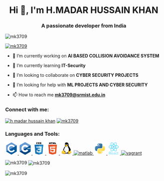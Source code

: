 <h1 align="center">Hi 👋, I'm H.MADAR HUSSAIN KHAN</h1>
<h3 align="center">A passionate developer from India</h3>

<p align="left"> <img src="https://komarev.com/ghpvc/?username=mk3709&label=Profile%20views&color=0e75b6&style=flat" alt="mk3709" /> </p>

<p align="left"> <a href="https://github.com/ryo-ma/github-profile-trophy"><img src="https://github-profile-trophy.vercel.app/?username=mk3709" alt="mk3709" /></a> </p>

- 🔭 I’m currently working on **AI BASED COLLISION AVOIDANCE SYSTEM**

- 🌱 I’m currently learning **IT-Security**

- 👯 I’m looking to collaborate on **CYBER SECURITY PROJECTS**

- 🤝 I’m looking for help with **ML PROJECTS AND CYBER SECURITY**

- 📫 How to reach me **mk3709@srmist.edu.in**

<h3 align="left">Connect with me:</h3>
<p align="left">
<a href="https://linkedin.com/in/h madar hussain khan" target="blank"><img align="center" src="https://raw.githubusercontent.com/rahuldkjain/github-profile-readme-generator/master/src/images/icons/Social/linked-in-alt.svg" alt="h madar hussain khan" height="30" width="40" /></a>
<a href="https://www.hackerrank.com/mk3709" target="blank"><img align="center" src="https://raw.githubusercontent.com/rahuldkjain/github-profile-readme-generator/master/src/images/icons/Social/hackerrank.svg" alt="mk3709" height="30" width="40" /></a>
</p>

<h3 align="left">Languages and Tools:</h3>
<p align="left"> <a href="https://www.cprogramming.com/" target="_blank" rel="noreferrer"> <img src="https://raw.githubusercontent.com/devicons/devicon/master/icons/c/c-original.svg" alt="c" width="40" height="40"/> </a> <a href="https://www.w3schools.com/cpp/" target="_blank" rel="noreferrer"> <img src="https://raw.githubusercontent.com/devicons/devicon/master/icons/cplusplus/cplusplus-original.svg" alt="cplusplus" width="40" height="40"/> </a> <a href="https://www.w3schools.com/css/" target="_blank" rel="noreferrer"> <img src="https://raw.githubusercontent.com/devicons/devicon/master/icons/css3/css3-original-wordmark.svg" alt="css3" width="40" height="40"/> </a> <a href="https://www.w3.org/html/" target="_blank" rel="noreferrer"> <img src="https://raw.githubusercontent.com/devicons/devicon/master/icons/html5/html5-original-wordmark.svg" alt="html5" width="40" height="40"/> </a> <a href="https://www.linux.org/" target="_blank" rel="noreferrer"> <img src="https://raw.githubusercontent.com/devicons/devicon/master/icons/linux/linux-original.svg" alt="linux" width="40" height="40"/> </a> <a href="https://www.mathworks.com/" target="_blank" rel="noreferrer"> <img src="https://upload.wikimedia.org/wikipedia/commons/2/21/Matlab_Logo.png" alt="matlab" width="40" height="40"/> </a> <a href="https://www.python.org" target="_blank" rel="noreferrer"> <img src="https://raw.githubusercontent.com/devicons/devicon/master/icons/python/python-original.svg" alt="python" width="40" height="40"/> </a> <a href="https://reactjs.org/" target="_blank" rel="noreferrer"> <img src="https://raw.githubusercontent.com/devicons/devicon/master/icons/react/react-original-wordmark.svg" alt="react" width="40" height="40"/> </a> <a href="https://www.vagrantup.com/" target="_blank" rel="noreferrer"> <img src="https://www.vectorlogo.zone/logos/vagrantup/vagrantup-icon.svg" alt="vagrant" width="40" height="40"/> </a> </p>

<p><img align="left" src="https://github-readme-stats.vercel.app/api/top-langs?username=mk3709&show_icons=true&locale=en&layout=compact" alt="mk3709" /></p>

<p>&nbsp;<img align="center" src="https://github-readme-stats.vercel.app/api?username=mk3709&show_icons=true&locale=en" alt="mk3709" /></p>

<p><img align="center" src="https://github-readme-streak-stats.herokuapp.com/?user=mk3709&" alt="mk3709" /></p>
